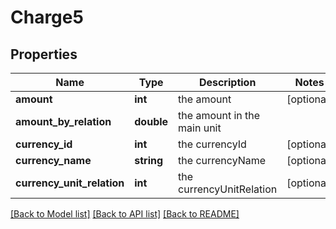 # Charge5

## Properties
Name | Type | Description | Notes
------------ | ------------- | ------------- | -------------
**amount** | **int** | the amount | [optional] 
**amount_by_relation** | **double** | the amount in the main unit | 
**currency_id** | **int** | the currencyId | [optional] 
**currency_name** | **string** | the currencyName | [optional] 
**currency_unit_relation** | **int** | the currencyUnitRelation | [optional] 

[[Back to Model list]](../README.md#documentation-for-models) [[Back to API list]](../README.md#documentation-for-api-endpoints) [[Back to README]](../README.md)


